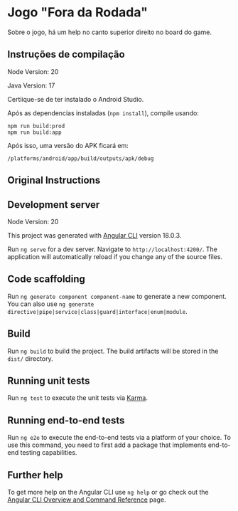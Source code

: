 # Jogo "Fora da Rodada"

Sobre o jogo, há um help no canto superior direito no board do game.

## Instruções de compilação

Node Version: 20

Java Version: 17

Certiique-se de ter instalado o Android Studio.

Após as dependencias instaladas (`npm install`), compile usando:

```shell
npm run build:prod
npm run build:app
```

Após isso, uma versão do APK ficará em:

`/platforms/android/app/build/outputs/apk/debug`

## Original Instructions

## Development server

Node Version: 20

This project was generated with [Angular CLI](https://github.com/angular/angular-cli) version 18.0.3.

Run `ng serve` for a dev server. Navigate to `http://localhost:4200/`.
The application will automatically reload if you change any of the source files.

## Code scaffolding

Run `ng generate component component-name` to generate a new component.
You can also use `ng generate directive|pipe|service|class|guard|interface|enum|module`.

## Build

Run `ng build` to build the project. The build artifacts will be stored in the `dist/` directory.

## Running unit tests

Run `ng test` to execute the unit tests via [Karma](https://karma-runner.github.io).

## Running end-to-end tests

Run `ng e2e` to execute the end-to-end tests via a platform of your choice. To use this command,
you need to first add a package that implements end-to-end testing capabilities.

## Further help

To get more help on the Angular CLI use `ng help` or go check out the
[Angular CLI Overview and Command Reference](https://angular.dev/tools/cli) page.
